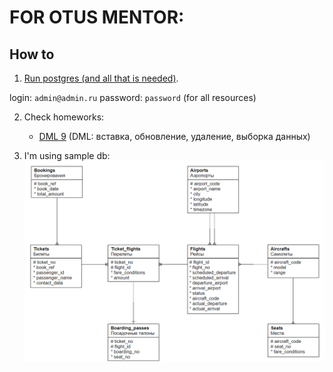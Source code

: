 # FOR OTUS MENTOR:
## How to
1. [Run postgres (and all that is needed)](docs/infrastructure.md). 

login: ```admin@admin.ru```
password: ```password``` (for all resources) 

2. Check homeworks:

   * [DML 9](hw/dml_9.sql) (DML: вставка, обновление, удаление, выборка данных)

  

3. I'm using sample db:
   ![sample_db_schema](docs/content/db_schema.png)
  